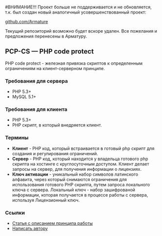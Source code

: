 #ВНИМАНИЕ!!!
Проект больше не поддерживается и не обновляется, т.к. был создан новый аналогичный усовершенствованный проект:

[github.com/Armature](https://github.com/Armature)

Текущий репозиторий возможно будет вскоре удален. Все пожелания и предложения перенесены в Арматуру.


## PCP-CS — PHP code protect
PHP code protect - железная привязка скриптов к определенным ограничениям на клиент-серверном принципе.

### Требования для сервера

- PHP 5.3+
- MySQL 5.1+


### Требования для клиента

- PHP 5.3+
- PHP скрипт, в который внедряется клиент.

### Термины

- **Клиент** - PHP код, который встраивается в готовый php скрипт для создания и регулирования ограничений.
- **Сервер** - PHP код, который находится у владельца готового php скрипта на хостинге с круглосуточным доступом. Клиент делает запросы на сервер, для получения информации о лицензиях.
- **Ключ активации** - уникальный набор символов латинского алфавита, через который снимаются ограничения для использования готового PHP скрипта, путем запроса локального ключа с сервера.
Локальный ключ - набор зашифрованой информации, которая получается в процессе работы с сервера, используя Лицензионный ключ.

### Ссылки
- [Статья с описанием принципа работы](http://pafnuty.name/statyi/157-pcp-cs.html)
- [Написать автору](https://mofsy.ru/contacts/email)